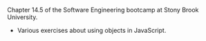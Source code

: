 Chapter 14.5 of the Software Engineering bootcamp at Stony Brook University.
- Various exercises about using objects in JavaScript.